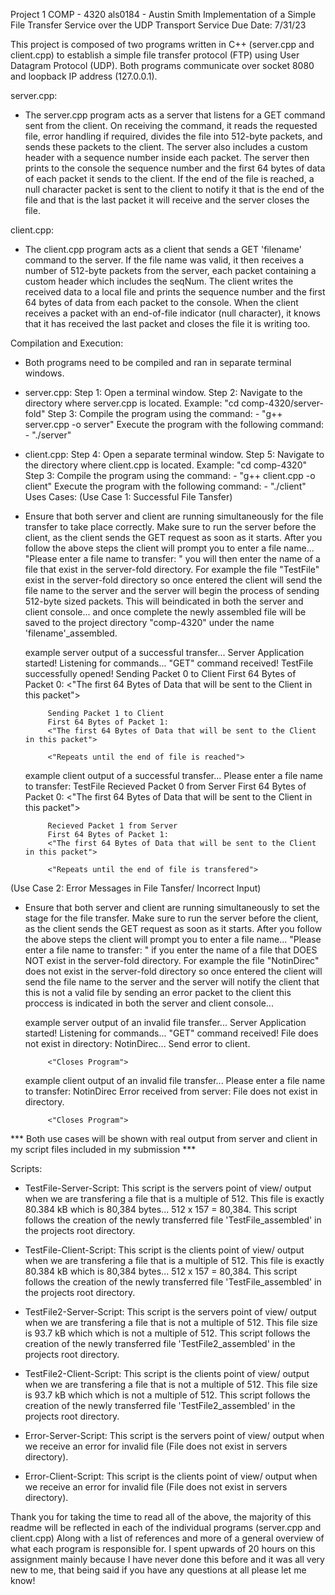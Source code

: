 Project 1 COMP - 4320
als0184 - Austin Smith
Implementation of a Simple File Transfer Service over the UDP Transport Service
Due Date: 7/31/23

This project is composed of two programs written in C++ (server.cpp and client.cpp) to establish a simple file
transfer protocol (FTP) using User Datagram Protocol (UDP). Both programs communicate over socket 8080 and
loopback IP address (127.0.0.1).

server.cpp:
 - The server.cpp program acts as a server that listens for a GET command sent from the client. On receiving
   the command, it reads the requested file, error handling if required, divides the file into 512-byte packets, and sends these packets to
   the client. The server also includes a custom header with a sequence number inside each packet. The server then prints to the console 
   the sequence number and the first 64 bytes of data of each packet it sends to the client. If the end of the file is reached, a null character packet 
   is sent to the client to notify it that is the end of the file and that is the last packet it will receive and the server closes the file.

client.cpp:
 - The client.cpp program acts as a client that sends a GET 'filename' command to the server. If the file name was valid, it then receives
   a number of 512-byte packets from the server, each packet containing a custom header which includes the seqNum. The client writes the
   received data to a local file and prints the sequence number and the first 64 bytes of data from each packet
   to the console. When the client receives a packet with an end-of-file indicator (null character), it knows that it has
   received the last packet and closes the file it is writing too.

Compilation and Execution:
 - Both programs need to be compiled and ran in separate terminal windows.

- server.cpp:
   Step 1: Open a terminal window.
   Step 2: Navigate to the directory where server.cpp is located. Example: "cd comp-4320/server-fold"
   Step 3: Compile the program using the command:
	    - "g++ server.cpp -o server"
      	   Execute the program with the following command:
	    - "./server"

- client.cpp:
   Step 4: Open a separate terminal window.
   Step 5: Navigate to the directory where client.cpp is located. Example: "cd comp-4320"
   Step 3: Compile the program using the command:
	    - "g++ client.cpp -o client"
      	   Execute the program with the following command:
	    - "./client"
Uses Cases:
(Use Case 1: Successful File Tansfer)
 - Ensure that both server and client are running simultaneously for the file transfer to take place
   correctly. Make sure to run the server before the client, as the client sends the GET request as soon as it
   starts. After you follow the above steps the client will prompt you to enter a file name... "Please enter a
   file name to transfer: " you will then enter the name of a file that exist in the server-fold directory.
   For example the file "TestFile" exist in the server-fold directory so once entered the client will send the
   file name to the server and the server will begin the process of sending 512-byte sized packets. This will
   beindicated in both the server and client console... and once complete the newly assembled file will be
   saved to the project directory "comp-4320" under the name 'filename'_assembled.
   
   example server output of a successful transfer... 
   		Server Application started!
	        Listening for commands...
	        "GET" command received!
	        TestFile successfully opened!
     		Sending Packet 0 to Client
	        First 64 Bytes of Packet 0:
	        <"The first 64 Bytes of Data that will be sent to the Client in this packet">

	        Sending Packet 1 to Client
	        First 64 Bytes of Packet 1:
	        <"The first 64 Bytes of Data that will be sent to the Client in this packet">

	        <"Repeats until the end of file is reached">
	       
    example client output of a successful transfer... 
	        Please enter a file name to transfer: TestFile
	        Recieved Packet 0 from Server
	        First 64 Bytes of Packet 0:
	        <"The first 64 Bytes of Data that will be sent to the Client in this packet">

	        Recieved Packet 1 from Server
	        First 64 Bytes of Packet 1:
	        <"The first 64 Bytes of Data that will be sent to the Client in this packet">

	        <"Repeats until the end of file is transfered">
	       
(Use Case 2: Error Messages in File Tansfer/ Incorrect Input)
 - Ensure that both server and client are running simultaneously to set the stage for the file transfer. 
   Make sure to run the server before the client, as the client sends the GET request as soon as it
   starts. After you follow the above steps the client will prompt you to enter a file name... "Please enter a
   file name to transfer: " if you enter the name of a file that DOES NOT exist in the server-fold directory.
   For example the file "NotinDirec" does not exist in the server-fold directory so once entered the client
   will send the file name to the server and the server will notify the client that this is not a valid file
   by sending an error packet to the client this proccess is indicated in both the server and client
   console... 
   
   example server output of an invalid file transfer... 
   		Server Application started!
	        Listening for commands...
	        "GET" command received!
	        File does not exist in directory: NotinDirec... Send error to client.
     		
	        <"Closes Program">
	       
    example client output of an invalid file transfer... 
	        Please enter a file name to transfer: NotinDirec
	        Error received from server: File does not exist in directory.

	        <"Closes Program">
	       
*** Both use cases will be shown with real output from server and client in my script files included in my submission ***

Scripts:
 - TestFile-Server-Script:
 	This script is the servers point of view/ output when we are transfering a file that is a multiple of 512.
 	This file is exactly 80.384 kB which is 80,384 bytes... 512 x 157 = 80,384.
 	This script follows the creation of the newly transferred file 'TestFile_assembled' in the projects root directory.
 
 - TestFile-Client-Script:
  	This script is the clients point of view/ output when we are transfering a file that is a multiple of 512.
 	This file is exactly 80.384 kB which is 80,384 bytes... 512 x 157 = 80,384.
 	This script follows the creation of the newly transferred file 'TestFile_assembled' in the projects root directory.
 
 - TestFile2-Server-Script:
  	This script is the servers point of view/ output when we are transfering a file that is not a multiple of 512.
 	This file size is 93.7 kB which which is not a multiple of 512.
 	This script follows the creation of the newly transferred file 'TestFile2_assembled' in the projects root directory.
 
 - TestFile2-Client-Script:
   	This script is the clients point of view/ output when we are transfering a file that is not a multiple of 512.
 	This file size is 93.7 kB which which is not a multiple of 512.
 	This script follows the creation of the newly transferred file 'TestFile2_assembled' in the projects root directory.
 
 - Error-Server-Script:
   	This script is the servers point of view/ output when we receive an error for invalid file (File does not exist in servers directory).
 
 - Error-Client-Script:
   	This script is the clients point of view/ output when we receive an error for invalid file (File does not exist in servers directory).
   	
 
Thank you for taking the time to read all of the above, the majority of this readme will be reflected in each of the individual programs (server.cpp and client.cpp)
Along with a list of references and more of a general overview of what each program is responsible for. I spent upwards of 20 hours on this assignment mainly because 
I have never done this before and it was all very new to me, that being said if you have any questions at all please let me know!






